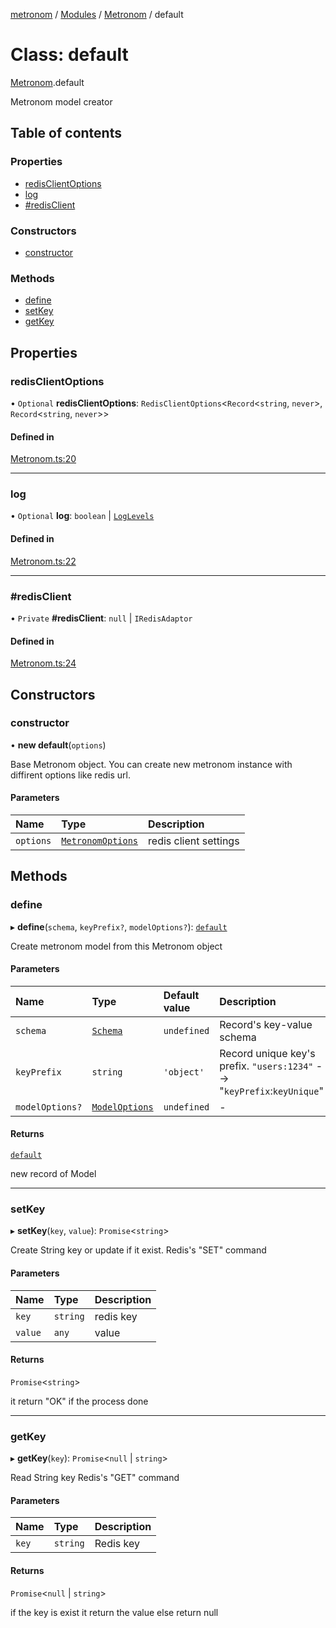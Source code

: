 [metronom](../README.md) / [Modules](../modules.md) / [Metronom](../modules/Metronom.md) / default

# Class: default

[Metronom](../modules/Metronom.md).default

Metronom model creator

## Table of contents

### Properties

- [redisClientOptions](Metronom.default.md#redisclientoptions)
- [log](Metronom.default.md#log)
- [#redisClient](Metronom.default.md##redisclient)

### Constructors

- [constructor](Metronom.default.md#constructor)

### Methods

- [define](Metronom.default.md#define)
- [setKey](Metronom.default.md#setkey)
- [getKey](Metronom.default.md#getkey)

## Properties

### redisClientOptions

• `Optional` **redisClientOptions**: `RedisClientOptions`<`Record`<`string`, `never`\>, `Record`<`string`, `never`\>\>

#### Defined in

[Metronom.ts:20](https://github.com/saracalihan/metronom/blob/b7ca806/lib/Metronom.ts#L20)

___

### log

• `Optional` **log**: `boolean` \| [`LogLevels`](../enums/Enums.LogLevels.md)

#### Defined in

[Metronom.ts:22](https://github.com/saracalihan/metronom/blob/b7ca806/lib/Metronom.ts#L22)

___

### #redisClient

• `Private` **#redisClient**: ``null`` \| `IRedisAdaptor`

#### Defined in

[Metronom.ts:24](https://github.com/saracalihan/metronom/blob/b7ca806/lib/Metronom.ts#L24)

## Constructors

### constructor

• **new default**(`options`)

Base Metronom object.
You can create new metronom instance with diffirent options like redis url.

#### Parameters

| Name | Type | Description |
| :------ | :------ | :------ |
| `options` | [`MetronomOptions`](../interfaces/Interfaces.MetronomOptions.md) | redis client settings |

## Methods

### define

▸ **define**(`schema`, `keyPrefix?`, `modelOptions?`): [`default`](Model.default.md)

Create metronom model from this Metronom object

#### Parameters

| Name | Type | Default value | Description |
| :------ | :------ | :------ | :------ |
| `schema` | [`Schema`](../interfaces/Interfaces.Schema.md) | `undefined` | Record's key-value schema |
| `keyPrefix` | `string` | `'object'` | Record unique key's prefix. `"users:1234"` --> "`keyPrefix`:`keyUnique`" |
| `modelOptions?` | [`ModelOptions`](../interfaces/Interfaces.ModelOptions.md) | `undefined` | - |

#### Returns

[`default`](Model.default.md)

new record of Model

___

### setKey

▸ **setKey**(`key`, `value`): `Promise`<`string`\>

Create String key or update if it exist.
Redis's "SET" command

#### Parameters

| Name | Type | Description |
| :------ | :------ | :------ |
| `key` | `string` | redis key |
| `value` | `any` | value |

#### Returns

`Promise`<`string`\>

it return "OK" if the process done

___

### getKey

▸ **getKey**(`key`): `Promise`<``null`` \| `string`\>

Read String key
Redis's "GET" command

#### Parameters

| Name | Type | Description |
| :------ | :------ | :------ |
| `key` | `string` | Redis key |

#### Returns

`Promise`<``null`` \| `string`\>

if the key is exist it return the value else return null

